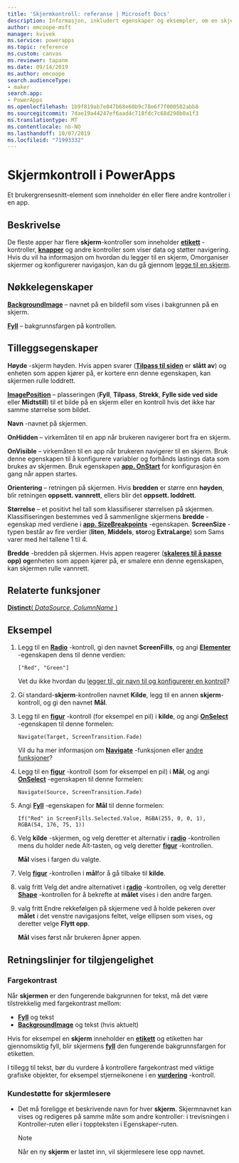 ```yaml
---
title: 'Skjermkontroll: referanse | Microsoft Docs'
description: Informasjon, inkludert egenskaper og eksempler, om en skjermkontroll
author: emcoope-msft
manager: kvivek
ms.service: powerapps
ms.topic: reference
ms.custom: canvas
ms.reviewer: tapanm
ms.date: 09/14/2019
ms.author: emcoope
search.audienceType:
- maker
search.app:
- PowerApps
ms.openlocfilehash: 1b9f819ab7e047b68e60b9c78e6f7f000502abb8
ms.sourcegitcommit: 7dae19a44247ef6aad4c718fdc7c68d298b0a1f3
ms.translationtype: MT
ms.contentlocale: nb-NO
ms.lasthandoff: 10/07/2019
ms.locfileid: "71993332"
---
```

# <a name="screen-control-in-powerapps"></a>Skjermkontroll i PowerApps

Et brukergrensesnitt-element som inneholder én eller flere andre kontroller i en app.

## <a name="description"></a>Beskrivelse

De fleste apper har flere **skjerm**-kontroller som inneholder **[etikett](control-text-box.md)** -kontroller, **[knapper](control-button.md)** og andre kontroller som viser data og støtter navigering. Hvis du vil ha informasjon om hvordan du legger til en skjerm, Omorganiser skjermer og konfigurerer navigasjon, kan du gå gjennom [legge til en skjerm](../add-screen-context-variables.md).

## <a name="key-properties"></a>Nøkkelegenskaper

**[BackgroundImage](properties-visual.md)** – navnet på en bildefil som vises i bakgrunnen på en skjerm.

**[Fyll](properties-color-border.md)** – bakgrunnsfargen på kontrollen.

## <a name="additional-properties"></a>Tilleggsegenskaper

**Høyde** -skjerm høyden. Hvis appen svarer ([**Tilpass til siden**](../set-aspect-ratio-portrait-landscape.md#change-screen-size-and-orientation) er **slått av**) og enheten som appen kjører på, er kortere enn denne egenskapen, kan skjermen rulle loddrett.

**[ImagePosition](properties-visual.md)** – plasseringen (**Fyll**, **Tilpass**, **Strekk**, **Fylle side ved side** eller **Midtstill**) til et bilde på en skjerm eller en kontroll hvis det ikke har samme størrelse som bildet.

**Navn** -navnet på skjermen.

**OnHidden** – virkemåten til en app når brukeren navigerer bort fra en skjerm.

**OnVisible** – virkemåten til en app når brukeren navigerer til en skjerm.  Bruk denne egenskapen til å konfigurere variabler og forhånds lastings data som brukes av skjermen.  Bruk egenskapen [**app. OnStart**](../functions/object-app.md#onstart-property) for konfigurasjon én gang når appen startes.

**Orientering** – retningen på skjermen. Hvis **bredden** er større enn **høyden**, blir retningen **oppsett. vannrett**, ellers blir det **oppsett. loddrett**.

**Størrelse** – et positivt hel tall som klassifiserer størrelsen på skjermen. Klassifiseringen bestemmes ved å sammenligne skjermens **bredde** -egenskap med verdiene i [**app. SizeBreakpoints**](../functions/signals.md) -egenskapen. **ScreenSize** -typen består av fire verdier (**liten**, **Middels**, **stor**og **ExtraLarge**) som Sams varer med hel tallene 1 til 4.

**Bredde** -bredden på skjermen. Hvis appen reagerer ([**skaleres til å passe**](../set-aspect-ratio-portrait-landscape.md#change-screen-size-and-orientation) **opp) og**enheten som appen kjører på, er smalere enn denne egenskapen, kan skjermen rulle vannrett.

## <a name="related-functions"></a>Relaterte funksjoner

[**Distinct**( *DataSource*, *ColumnName* )](../functions/function-distinct.md)

## <a name="example"></a>Eksempel

1. Legg til en **[Radio](control-radio.md)** -kontroll, gi den navnet **ScreenFills**, og angi **[Elementer](properties-core.md)** -egenskapen dens til denne verdien:

    `["Red", "Green"]`

    Vet du ikke hvordan du [legger til, gir navn til og konfigurerer en kontroll](../add-configure-controls.md)?

1. Gi standard-**skjerm**-kontrollen navnet **Kilde**, legg til en annen **skjerm**-kontroll, og gi den navnet **Mål**.

1. Legg til en **[figur](control-shapes-icons.md)** -kontroll (for eksempel en pil) i **kilde**, og angi **[OnSelect](properties-core.md)** -egenskapen til denne formelen:

    `Navigate(Target, ScreenTransition.Fade)`

    Vil du ha mer informasjon om **[Navigate](../functions/function-navigate.md)** -funksjonen eller [andre funksjoner](../formula-reference.md)?

1. Legg til en **[figur](control-shapes-icons.md)** -kontroll (som for eksempel en pil) i **Mål**, og angi **[OnSelect](properties-core.md)** -egenskapen til denne formelen:

    `Navigate(Source, ScreenTransition.Fade)`

1. Angi **[Fyll](properties-color-border.md)** -egenskapen for **Mål** til denne formelen:

    `If("Red" in ScreenFills.Selected.Value, RGBA(255, 0, 0, 1), RGBA(54, 176, 75, 1))`

1. Velg **kilde** -skjermen, og velg deretter et alternativ i **[radio](control-radio.md)** -kontrollen mens du holder nede Alt-tasten, og velg deretter **[figur](control-shapes-icons.md)** -kontrollen.

    **Mål** vises i fargen du valgte.

1. Velg **[figur](control-shapes-icons.md)** -kontrollen i **mål**for å gå tilbake til **kilde**.

1. valg fritt Velg det andre alternativet i **[radio](control-radio.md)** -kontrollen, og velg deretter **[Shape](control-shapes-icons.md)** -kontrollen for å bekrefte at **målet** vises i den andre fargen.

1. valg fritt Endre rekkefølgen på skjermene ved å holde pekeren over **målet** i det venstre navigasjons feltet, velge ellipsen som vises, og deretter velge **Flytt opp**.

    **Mål** vises først når brukeren åpner appen.

## <a name="accessibility-guidelines"></a>Retningslinjer for tilgjengelighet

### <a name="color-contrast"></a>Fargekontrast

Når **skjermen** er den fungerende bakgrunnen for tekst, må det være tilstrekkelig med fargekontrast mellom:

- **[Fyll](properties-color-border.md)** og tekst
- **[BackgroundImage](properties-visual.md)** og tekst (hvis aktuelt)

Hvis for eksempel en **skjerm** inneholder en **[etikett](control-text-box.md)**  og etiketten har gjennomsiktig fyll, blir skjermens **[fyll](properties-color-border.md)** den fungerende bakgrunnsfargen for etiketten.

I tillegg til tekst, bør du vurdere å kontrollere fargekontrast med viktige grafiske objekter, for eksempel stjerneikonene i en **[vurdering](control-rating.md)** -kontroll.

### <a name="screen-reader-support"></a>Kundestøtte for skjermlesere

- Det må foreligge et beskrivende navn for hver **skjerm**. Skjermnavnet kan vises og redigeres på samme måte som andre kontroller: i trevisningen i Kontroller-ruten eller i toppteksten i Egenskaper-ruten.

    > [!NOTE]
  > Når en ny **skjerm** er lastet inn, vil skjermlesere lese opp navnet.
